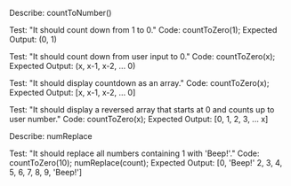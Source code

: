Describe: countToNumber()

  Test: "It should count down from 1 to 0."
  Code:
  countToZero(1);
  Expected Output: (0, 1)

  Test: "It should count down from user input to 0."
  Code:
  countToZero(x);
  Expected Output: (x, x-1, x-2, ... 0)

  Test: "It should display countdown as an array."
  Code:
  countToZero(x);
  Expected Output: [x, x-1, x-2, ... 0]

  Test: "It should display a reversed array that starts at 0 and counts up to user number."
  Code:
  countToZero(x);
  Expected Output: [0, 1, 2, 3, ... x]

Describe: numReplace

  Test: "It should replace all numbers containing 1 with 'Beep!'."
  Code:
  countToZero(10);
  numReplace(count);
  Expected Output: [0, 'Beep!' 2, 3, 4, 5, 6, 7, 8, 9, 'Beep!']
